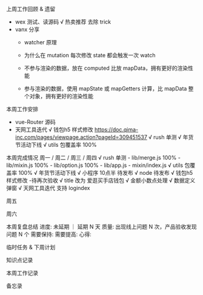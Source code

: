上周工作回顾 & 遗留
  - wex 测试、读源码
    √ 热卖推荐 去除 trick
  - vanx 分享
    - watcher 原理

    - 为什么在 mutation 每次修改 state 都会触发一次 watch
    - 不参与渲染的数据，放在 computed 比放 mapData，拥有更好的渲染性能
    - 参与渲染的数据，使用 mapState 或 mapGetters 计算，比 mapData 整个对象，拥有更好的渲染性能


本周工作安排
  - vue-Router 源码
  - 天网工具迭代
  √ 钱包h5 样式修改 https://doc.qima-inc.com/pages/viewpage.action?pageId=309451537
  √ rush 单测
  √ 年货节活动下线
  √ utils 包覆盖率 100%

本周完成情况
  周一 / 周二 / 周三 / 周四
    √ rush 单测
      - lib/merge.js 100%
      - lib/mixin.js 100%
      - lib/option.js 100%
      - lib/app.js
      - mixin/index.js
    √ utils 包覆盖率 100%
    √ 年货节活动下线 
      √ 小程序 10点半 待发布
      √ node 待发布
    √ 钱包h5 样式修改 -待再次验收
      √ title 改为 爱逛买手店钱包
      √ 金额小数点处理
      √ 数据定义弹窗
    √ 天网工具迭代
      支持 logindex

   周五

  周六

本周复盘总结
  进度: 未延期 ｜ 延期 N 天
  质量: 出现线上问题 N 次，产品验收发现问题 N 个
  需要保持:
  需要提高:
  心得:

临时任务 & 下周计划
           
知识点记录

本周工作记录

备忘录



